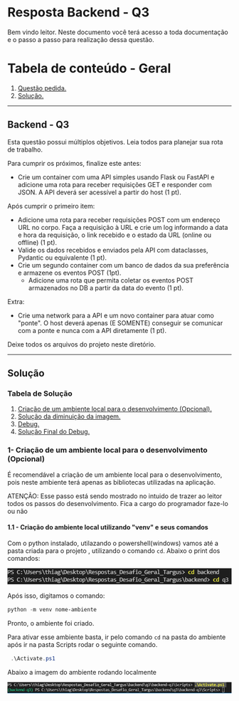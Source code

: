 # Resposta Backend - Q3

Bem vindo leitor. Neste documento você terá acesso a toda documentação e o passo a passo para realização dessa questão.

# Tabela de conteúdo - Geral

1. [ Questão pedida. ](#desc)
2. [ Solução. ](#usage)

---

<a name="desc"></a>
<h2> Backend - Q3 </h2>

Esta questão possui múltiplos objetivos. Leia todos para planejar sua rota de trabalho.

Para cumprir os próximos, finalize este antes:

- Crie um container com uma API simples usando Flask ou FastAPI e adicione uma rota para receber requisições GET e responder com JSON. A API deverá ser acessível a partir do host (1 pt).

Após cumprir o primeiro item:

- Adicione uma rota para receber requisições POST com um endereço URL no corpo. Faça a requisição à URL e crie um log informando a data e hora da requisição, o link recebido e o estado da URL (online ou offline) (1 pt).
- Valide os dados recebidos e enviados pela API com dataclasses, Pydantic ou equivalente (1 pt).
- Crie um segundo container com um banco de dados da sua preferência e armazene os eventos POST (1pt).
  - Adicione uma rota que permita coletar os eventos POST armazenados no DB a partir da data do evento (1 pt).

Extra:

- Crie uma network para a API e um novo container para atuar como "ponte". O host deverá apenas (E SOMENTE) conseguir se comunicar com a ponte e nunca com a API diretamente (1 pt).

Deixe todos os arquivos do projeto neste diretório.

---

<a name="usage"></a>
<h2>Solução</h2>

<h3> Tabela de Solução</h3>

1. [ Criação de um ambiente local para o desenvolvimento (Opcional). ](#1)
2. [ Solução da diminuição da imagem. ](#2)
3. [ Debug. ](#3)
3. [ Solução Final do Debug. ](#4)


<a name="1"></a>
<h3> 1- Criação de um ambiente local para o desenvolvimento (Opcional) </h3>

É recomendável a criação de um ambiente local para o desenvolvimento, pois neste ambiente terá apenas as bibliotecas utilizadas na aplicação.

ATENÇÃO: Esse passo está sendo mostrado no intuido de trazer ao leitor todos os passos do desenvolvimento. Fica a cargo do programador faze-lo ou não

<h4>1.1 - Criação do ambiente local utilizando "venv" e seus comandos </h4>

Com o python instalado, utilazando o powershell(windows) vamos até a pasta criada para o projeto , utilizando o comando `cd`. Abaixo o print dos comandos:

![Imagem da primeira montagem ](imgs/Q3.1.PNG)

Após isso, digitamos o comando:

```powershell
python -m venv nome-ambiente
```

Pronto, o ambiente foi criado.

Para ativar esse ambiente basta, ir pelo comando `cd` na pasta do ambiente após ir na pasta Scripts  rodar o seguinte comando.

```powershell
 .\Activate.ps1
```
Abaixo a imagem do ambiente rodando localmente

![Imagem da segunda montagem ](imgs/Q3.2.PNG)